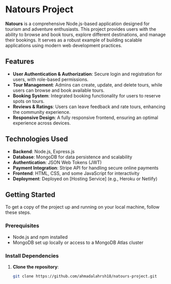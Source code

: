 # Natours Project

**Natours** is a comprehensive Node.js-based application designed for tourism and adventure enthusiasts. This project provides users with the ability to browse and book tours, explore different destinations, and manage their bookings. It serves as a robust example of building scalable applications using modern web development practices.

## Features

- **User Authentication & Authorization**: Secure login and registration for users, with role-based permissions.
- **Tour Management**: Admins can create, update, and delete tours, while users can browse and book available tours.
- **Booking System**: Integrated booking functionality for users to reserve spots on tours.
- **Reviews & Ratings**: Users can leave feedback and rate tours, enhancing the community experience.
- **Responsive Design**: A fully responsive frontend, ensuring an optimal experience across devices.

## Technologies Used

- **Backend**: Node.js, Express.js
- **Database**: MongoDB for data persistence and scalability
- **Authentication**: JSON Web Tokens (JWT)
- **Payment Integration**: Stripe API for handling secure online payments
- **Frontend**: HTML, CSS, and some JavaScript for interactivity
- **Deployment**: Deployed on [Hosting Service] (e.g., Heroku or Netlify)

## Getting Started

To get a copy of the project up and running on your local machine, follow these steps.

### Prerequisites

- Node.js and npm installed
- MongoDB set up locally or access to a MongoDB Atlas cluster

### **Install Dependencies**

1. **Clone the repository**:
   ```bash
   git clone https://github.com/ahmadalahrsh18/natours-project.git
